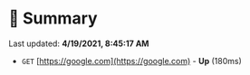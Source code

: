 # 📖 Summary
Last updated: **4/19/2021, 8:45:17 AM**

- `GET` [https://google.com](https://google.com) - **Up** (180ms)

